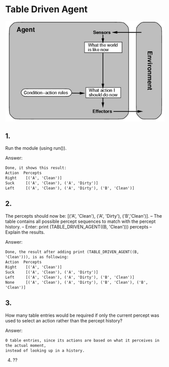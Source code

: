 # Table Driven Agent

![alt text](img/tda.png "Table Driven / Simple Reflex Agent")

## 1. 
Run the module (using run()). 

Answer:

    Done, it shows this result:
    Action	Percepts
    Right 	 [('A', 'Clean')]
    Suck 	 [('A', 'Clean'), ('A', 'Dirty')]
    Left 	 [('A', 'Clean'), ('A', 'Dirty'), ('B', 'Clean')]

## 2. 
The percepts should now be: [('A', 'Clean'), ('A', 'Dirty'), ('B','Clean')].
– The table contains all possible percept sequences to match with the
percept history.
– Enter:
print (TABLE_DRIVEN_AGENT((B, 'Clean')))
percepts
– Explain the results. 

Answer:

    Done, the result after adding print (TABLE_DRIVEN_AGENT((B, 'Clean'))), is as following:
    Action	Percepts
    Right 	 [('A', 'Clean')]
    Suck 	 [('A', 'Clean'), ('A', 'Dirty')]
    Left 	 [('A', 'Clean'), ('A', 'Dirty'), ('B', 'Clean')]
    None 	 [('A', 'Clean'), ('A', 'Dirty'), ('B', 'Clean'), ('B', 'Clean')]

## 3. 
How many table entries would be required if only the current percept was used to select an action rather than the percept history? 

Answer:
    
    0 table entries, since its actions are based on what it perceives in the actual moment, 
    instead of looking up in a history. 

4. ??
